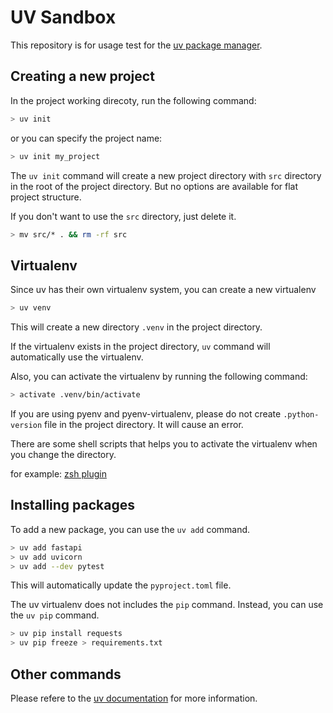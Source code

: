 # UV Sandbox

This repository is for usage test for the
[uv package manager](https://github.com/astral-sh/uv).

## Creating a new project

In the project working direcoty, run the following command:

```bash
> uv init
```

or you can specify the project name:

```bash
> uv init my_project
```

The `uv init` command will create a new project directory with `src` directory
in the root of the project directory. But no options are available for flat
project structure.

If you don't want to use the `src` directory, just delete it.

```bash
> mv src/* . && rm -rf src
```

## Virtualenv

Since uv has their own virtualenv system, you can create a new virtualenv

```bash
> uv venv
```

This will create a new directory `.venv` in the project directory.

If the virtualenv exists in the project directory, `uv` command will
automatically use the virtualenv.

Also, you can activate the virtualenv by running the following command:

```bash
> activate .venv/bin/activate
```

If you are using pyenv and pyenv-virtualenv, please do not create
`.python-version` file in the project directory. It will cause an error.

There are some shell scripts that helps you to activate the virtualenv when you
change the directory.

for example:
[zsh plugin](https://gist.github.com/kishannareshpal/342efc4a15e47ea5d338784d3e9a8d98)

## Installing packages

To add a new package, you can use the `uv add` command.

```bash
> uv add fastapi
> uv add uvicorn
> uv add --dev pytest
```

This will automatically update the `pyproject.toml` file.

The uv virtualenv does not includes the `pip` command. Instead, you can use the
`uv pip` command.

```bash
> uv pip install requests
> uv pip freeze > requirements.txt
```

## Other commands

Please refere to the
[uv documentation](https://docs.astral.sh/uv/getting-started/) for more
information.
